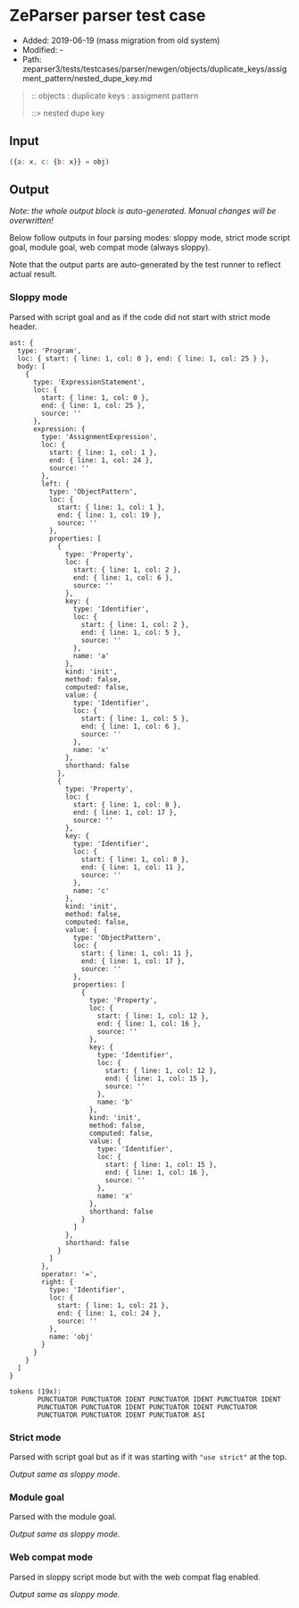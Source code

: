 # ZeParser parser test case

- Added: 2019-06-19 (mass migration from old system)
- Modified: -
- Path: zeparser3/tests/testcases/parser/newgen/objects/duplicate_keys/assigment_pattern/nested_dupe_key.md

> :: objects : duplicate keys : assigment pattern
>
> ::> nested dupe key

## Input

`````js
({a: x, c: {b: x}} = obj)
`````

## Output

_Note: the whole output block is auto-generated. Manual changes will be overwritten!_

Below follow outputs in four parsing modes: sloppy mode, strict mode script goal, module goal, web compat mode (always sloppy).

Note that the output parts are auto-generated by the test runner to reflect actual result.

### Sloppy mode

Parsed with script goal and as if the code did not start with strict mode header.

`````
ast: {
  type: 'Program',
  loc: { start: { line: 1, col: 0 }, end: { line: 1, col: 25 } },
  body: [
    {
      type: 'ExpressionStatement',
      loc: {
        start: { line: 1, col: 0 },
        end: { line: 1, col: 25 },
        source: ''
      },
      expression: {
        type: 'AssignmentExpression',
        loc: {
          start: { line: 1, col: 1 },
          end: { line: 1, col: 24 },
          source: ''
        },
        left: {
          type: 'ObjectPattern',
          loc: {
            start: { line: 1, col: 1 },
            end: { line: 1, col: 19 },
            source: ''
          },
          properties: [
            {
              type: 'Property',
              loc: {
                start: { line: 1, col: 2 },
                end: { line: 1, col: 6 },
                source: ''
              },
              key: {
                type: 'Identifier',
                loc: {
                  start: { line: 1, col: 2 },
                  end: { line: 1, col: 5 },
                  source: ''
                },
                name: 'a'
              },
              kind: 'init',
              method: false,
              computed: false,
              value: {
                type: 'Identifier',
                loc: {
                  start: { line: 1, col: 5 },
                  end: { line: 1, col: 6 },
                  source: ''
                },
                name: 'x'
              },
              shorthand: false
            },
            {
              type: 'Property',
              loc: {
                start: { line: 1, col: 8 },
                end: { line: 1, col: 17 },
                source: ''
              },
              key: {
                type: 'Identifier',
                loc: {
                  start: { line: 1, col: 8 },
                  end: { line: 1, col: 11 },
                  source: ''
                },
                name: 'c'
              },
              kind: 'init',
              method: false,
              computed: false,
              value: {
                type: 'ObjectPattern',
                loc: {
                  start: { line: 1, col: 11 },
                  end: { line: 1, col: 17 },
                  source: ''
                },
                properties: [
                  {
                    type: 'Property',
                    loc: {
                      start: { line: 1, col: 12 },
                      end: { line: 1, col: 16 },
                      source: ''
                    },
                    key: {
                      type: 'Identifier',
                      loc: {
                        start: { line: 1, col: 12 },
                        end: { line: 1, col: 15 },
                        source: ''
                      },
                      name: 'b'
                    },
                    kind: 'init',
                    method: false,
                    computed: false,
                    value: {
                      type: 'Identifier',
                      loc: {
                        start: { line: 1, col: 15 },
                        end: { line: 1, col: 16 },
                        source: ''
                      },
                      name: 'x'
                    },
                    shorthand: false
                  }
                ]
              },
              shorthand: false
            }
          ]
        },
        operator: '=',
        right: {
          type: 'Identifier',
          loc: {
            start: { line: 1, col: 21 },
            end: { line: 1, col: 24 },
            source: ''
          },
          name: 'obj'
        }
      }
    }
  ]
}

tokens (19x):
       PUNCTUATOR PUNCTUATOR IDENT PUNCTUATOR IDENT PUNCTUATOR IDENT
       PUNCTUATOR PUNCTUATOR IDENT PUNCTUATOR IDENT PUNCTUATOR
       PUNCTUATOR PUNCTUATOR IDENT PUNCTUATOR ASI
`````

### Strict mode

Parsed with script goal but as if it was starting with `"use strict"` at the top.

_Output same as sloppy mode._

### Module goal

Parsed with the module goal.

_Output same as sloppy mode._

### Web compat mode

Parsed in sloppy script mode but with the web compat flag enabled.

_Output same as sloppy mode._
